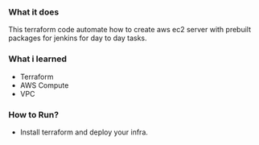 ### What it does
This terraform code automate how to create aws ec2 server with prebuilt packages for jenkins for day to day tasks.

### What i learned
- Terraform
- AWS Compute
- VPC

### How to Run?
- Install terraform and deploy your infra.
